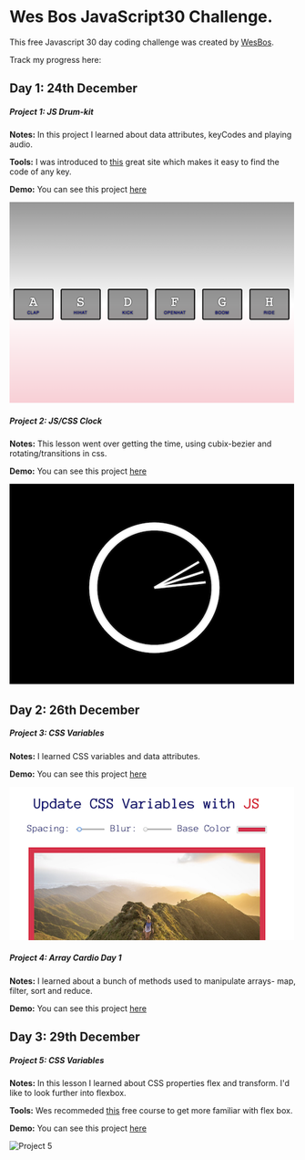 # Wes Bos JavaScript30 Challenge.

This free Javascript 30 day coding challenge was created by [WesBos](https://github.com/wesbos).

Track my progress here:

## Day 1: 24th December


##### Project 1: JS Drum-kit

**Notes:** In this project I learned about data attributes, keyCodes and playing audio.

**Tools:** I was introduced to [this](https://keycode.info/) great site which makes it easy to find the code of any key.

**Demo:** You can see this project [here](https://jessdiv.github.io/Javascript30/project01-JavaScript-Drumkit/index.html)

![Project 1](screenshots/project1.png)

##### Project 2: JS/CSS Clock

**Notes:** This lesson went over getting the time, using cubix-bezier and rotating/transitions in css.

**Demo:** You can see this project [here](https://jessdiv.github.io/Javascript30/project02-JS-CSS-Clock/index.html)

![Project 2](screenshots/project2.png)


## Day 2: 26th December

##### Project 3: CSS Variables

**Notes:** I learned CSS variables and data attributes.

**Demo:** You can see this project [here](https://jessdiv.github.io/Javascript30/project03-CSS-Variables/index.html)

![Project 3](screenshots/project3.png)

##### Project 4: Array Cardio Day 1

**Notes:** I learned about a bunch of methods used to manipulate arrays- map, filter, sort and reduce.

**Demo:** You can see this project [here](https://jessdiv.github.io/Javascript30/project04-Array-Cardio-Day-1/index.html)

## Day 3: 29th December

##### Project 5: CSS Variables

**Notes:** In this lesson I learned about CSS properties flex and transform. I'd like to look further into flexbox.

**Tools:** Wes recommeded [this](https://flexbox.io/) free course to get more familiar with flex box.

**Demo:** You can see this project [here](https://jessdiv.github.io/Javascript30/project05-flex-panels-image-gallery/index.html)

![Project 5](screenshots/project5.png)
